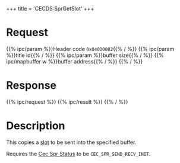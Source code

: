 +++
title = 'CECDS:SprGetSlot'
+++

# Request

{{% ipc/param %}}Header code `0x040D0082`{{% / %}}
{{% ipc/param %}}title id{{% / %}}
{{% ipc/param %}}buffer size{{% / %}}
{{% ipc/mapbuffer w %}}buffer address{{% / %}}
{{% / %}}

# Response

{{% ipc/request %}}
{{% ipc/result %}}
{{% / %}}

# Description

This copies a [slot](StreetPass#slot_0x6161 "wikilink") to be sent into the specified buffer.

Requires the [Cec Spr Status](CECD_Services#cecsprstatus "wikilink") to be `CEC_SPR_SEND_RECV_INIT`.
